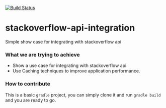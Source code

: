 [![Build Status](https://travis-ci.org/tarek-nawara/stackoverflow-api-integration.svg?branch=master)](https://travis-ci.org/tarek-nawara/stackoverflow-api-integration)
# stackoverflow-api-integration
Simple show case for integrating with stackoverflow api

### What we are trying to achieve
- Show a use case for integrating with stackoverflow api.
- Use Caching techniques to improve application performance.

### How to contribute
This is a basic ``gradle`` project, you can simply clone it and run
``gradle build`` and you are ready to go.
